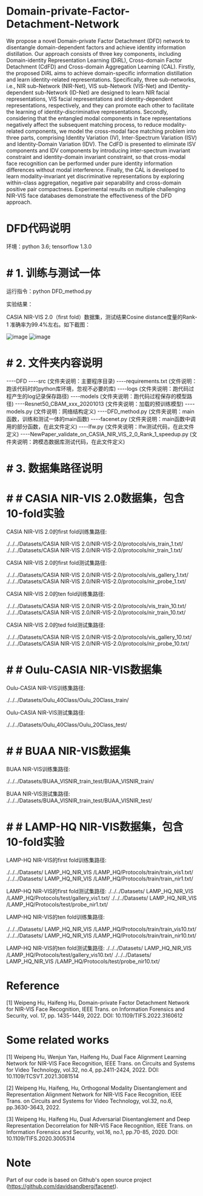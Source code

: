# Domain-private-Factor-Detachment-Network
We propose a novel Domain-private Factor Detachment (DFD) network to disentangle domain-dependent factors and achieve identity information distillation. Our approach consists of three key components, including Domain-identity Representation Learning (DiRL), Cross-domain Factor Detachment (CdFD) and Cross-domain Aggregation Learning (CAL). Firstly, the proposed DiRL aims to achieve domain-specific information distillation and learn identity-related representations. Specifically, three sub-networks, i.e., NIR sub-Network (NIR-Net), VIS sub-Network (VIS-Net) and IDentity-dependent sub-Network (ID-Net) are designed to learn NIR facial representations, VIS facial representations and identity-dependent representations, respectively, and they can promote each other to facilitate the learning of identity-discriminative representations. Secondly, considering that the entangled modal components in face representations negatively affect the subsequent matching process, to reduce modality-related components, we model the cross-modal face matching problem into three parts, comprising Identity Variation (IV), Inter-Spectrum Variation (ISV) and Identity-Domain Variation (IDV). The CdFD is presented to eliminate ISV components and IDV components by introducing inter-spectrum invariant constraint and identity-domain invariant constraint, so that cross-modal face recognition can be performed under pure identity information differences without modal interference. Finally, the CAL is developed to learn modality-invariant yet discriminative representations by exploring within-class aggregation, negative pair separability and cross-domain positive pair compactness. Experimental results on multiple challenging NIR-VIS face databases demonstrate the effectiveness of the DFD approach.

# DFD代码说明

环境：python 3.6; tensorflow 1.3.0
# # 1. 训练与测试一体
运行指令：python DFD_method.py

实验结果：

CASIA NIR-VIS 2.0（first fold）数据集，测试结果Cosine distance度量的Rank-1 准确率为99.4%左右。如下截图： 

![image](https://user-images.githubusercontent.com/29362830/212851718-7a860439-78dd-44ba-ada3-0876772db1ed.png)
![image](https://user-images.githubusercontent.com/29362830/212851795-f5703327-b4d1-4713-8e88-4ca2eea145f2.png)

# # 2.	文件夹内容说明
----DFD
	----src (文件夹说明：主要程序目录)
----requirements.txt (文件说明：跑该代码时的python库环境，忽视不必要的库)
		----logs (文件夹说明：跑代码过程产生的log记录保存路径)
		----models (文件夹说明：跑代码过程保存的模型路径)
----Resnet50_CBAM_xxx_20201013 (文件夹说明：加载的预训练模型)
			----models.py (文件说明：网络结构定义)
		----DFD_method.py (文件夹说明：main函数，训练和测试一体的main函数)
		----facenet.py (文件夹说明：main函数中调用的部分函数，在此文件定义)
		----lfw.py (文件夹说明：lfw测试代码，在此文件定义)
----NewPaper_validate_on_CASIA_NIR_VIS_2_0_Rank_1_speedup.py (文件夹说明：跨模态数据库测试代码，在此文件定义)

# # 3.	数据集路径说明

# # # CASIA NIR-VIS 2.0数据集，包含10-fold实验
CASIA NIR-VIS 2.0的first fold训练集路径: 

./../../Datasets/CASIA NIR-VIS 2.0/NIR-VIS-2.0/protocols/vis_train_1.txt/
./../../Datasets/CASIA NIR-VIS 2.0/NIR-VIS-2.0/protocols/nir_train_1.txt/

CASIA NIR-VIS 2.0的first fold测试集路径: 

./../../Datasets/CASIA NIR-VIS 2.0/NIR-VIS-2.0/protocols/vis_gallery_1.txt/
./../../Datasets/CASIA NIR-VIS 2.0/NIR-VIS-2.0/protocols/nir_probe_1.txt/

CASIA NIR-VIS 2.0的ten fold训练集路径: 

./../../Datasets/CASIA NIR-VIS 2.0/NIR-VIS-2.0/protocols/vis_train_10.txt/
./../../Datasets/CASIA NIR-VIS 2.0/NIR-VIS-2.0/protocols/nir_train_10.txt/

CASIA NIR-VIS 2.0的ted fold测试集路径: 

./../../Datasets/CASIA NIR-VIS 2.0/NIR-VIS-2.0/protocols/vis_gallery_10.txt/
./../../Datasets/CASIA NIR-VIS 2.0/NIR-VIS-2.0/protocols/nir_probe_10.txt/

# # # Oulu-CASIA NIR-VIS数据集
Oulu-CASIA NIR-VIS训练集路径: 

./../../Datasets/Oulu_40Class/Oulu_20Class_train/

Oulu-CASIA NIR-VIS测试集路径: 

./../../Datasets/Oulu_40Class/Oulu_20Class_test/

# # # BUAA NIR-VIS数据集
BUAA NIR-VIS训练集路径: 

./../../Datasets/BUAA_VISNIR_train_test/BUAA_VISNIR_train/

BUAA NIR-VIS测试集路径: 
./../../Datasets/BUAA_VISNIR_train_test/BUAA_VISNIR_test/

# # # LAMP-HQ NIR-VIS数据集，包含10-fold实验
LAMP-HQ NIR-VIS的first fold训练集路径: 

./../../Datasets/ LAMP_HQ_NIR_VIS /LAMP_HQ/Protocols/train/train_vis1.txt/
./../../Datasets/ LAMP_HQ_NIR_VIS /LAMP_HQ/Protocols/train/train_nir1.txt/

LAMP-HQ NIR-VIS的first fold测试集路径: 
./../../Datasets/ LAMP_HQ_NIR_VIS /LAMP_HQ/Protocols/test/gallery_vis1.txt/
./../../Datasets/ LAMP_HQ_NIR_VIS /LAMP_HQ/Protocols/test/probe_nir1.txt/

LAMP-HQ NIR-VIS的ten fold训练集路径: 

./../../Datasets/ LAMP_HQ_NIR_VIS /LAMP_HQ/Protocols/train/train_vis10.txt/
./../../Datasets/ LAMP_HQ_NIR_VIS /LAMP_HQ/Protocols/train/train_nir10.txt/

LAMP-HQ NIR-VIS的ten fold测试集路径: 
./../../Datasets/ LAMP_HQ_NIR_VIS /LAMP_HQ/Protocols/test/gallery_vis10.txt/
./../../Datasets/ LAMP_HQ_NIR_VIS /LAMP_HQ/Protocols/test/probe_nir10.txt/

# Reference
[1] Weipeng Hu, Haifeng Hu, Domain-private Factor Detachment Network for NIR-VIS Face Recognition, IEEE Trans. on Information Forensics and Security, vol. 17, pp. 1435-1449, 2022. DOI:  10.1109/TIFS.2022.3160612

# Some related works
[1] Weipeng Hu, Wenjun Yan, Haifeng Hu, Dual Face Alignment Learning Network for NIR-VIS Face Recognition, IEEE Trans. on Circuits and Systems for Video Technology, vol.32, no.4, pp.2411-2424, 2022. DOI:  10.1109/TCSVT.2021.3081514

[2]  Weipeng Hu, Haifeng, Hu, Orthogonal Modality Disentanglement and Representation Alignment Network for NIR-VIS Face Recognition, IEEE Trans. on Circuits and Systems for Video Technology, vol.32, no.6, pp.3630-3643, 2022.

[3] Weipeng Hu, Haifeng Hu, Dual Adversarial Disentanglement and Deep Representation Decorrelation for NIR-VIS Face Recognition, IEEE Trans. on Information Forensics and Security, vol.16, no.1, pp.70-85, 2020. DOI: 10.1109/TIFS.2020.3005314


# Note
Part of our code is based on Github's open source project (https://github.com/davidsandberg/facenet).




